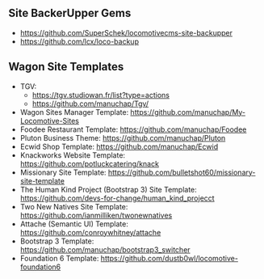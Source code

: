 

## Site BackerUpper Gems
- https://github.com/SuperSchek/locomotivecms-site-backupper
- https://github.com/lcx/loco-backup

## Wagon Site Templates
* TGV: 
  - https://tgv.studiowan.fr/list?type=actions
  - https://github.com/manuchap/Tgv/
* Wagon Sites Manager Template: https://github.com/manuchap/My-Locomotive-Sites
* Foodee Restaurant Template: https://github.com/manuchap/Foodee
* Pluton Business Theme: https://github.com/manuchap/Pluton
* Ecwid Shop Template: https://github.com/manuchap/Ecwid
* Knackworks Website Template: https://github.com/potluckcatering/knack
* Missionary Site Template: https://github.com/bulletshot60/missionary-site-template
* The Human Kind Project (Bootstrap 3) Site Template: https://github.com/devs-for-change/human_kind_projecct
* Two New Natives Site Template: https://github.com/ianmilliken/twonewnatives
* Attache (Semantic UI) Template: https://github.com/conroywhitney/attache
* Bootstrap 3 Template: https://github.com/manuchap/bootstrap3_switcher
* Foundation 6 Template: https://github.com/dustb0wl/locomotive-foundation6
